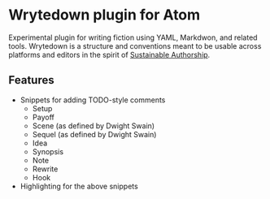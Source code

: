 # Wrytedown plugin for Atom

Experimental plugin for writing fiction using YAML, Markdwon, and related
tools. Wrytedown is a structure and conventions meant to be usable across
platforms and editors in the spirit of [Sustainable Authorship](https://programminghistorian.org/en/lessons/sustainable-authorship-in-plain-text-using-pandoc-and-markdown).

## Features

* Snippets for adding TODO-style comments
  * Setup
  * Payoff
  * Scene (as defined by Dwight Swain)
  * Sequel (as defined by Dwight Swain)
  * Idea
  * Synopsis
  * Note
  * Rewrite
  * Hook
* Highlighting for the above snippets

